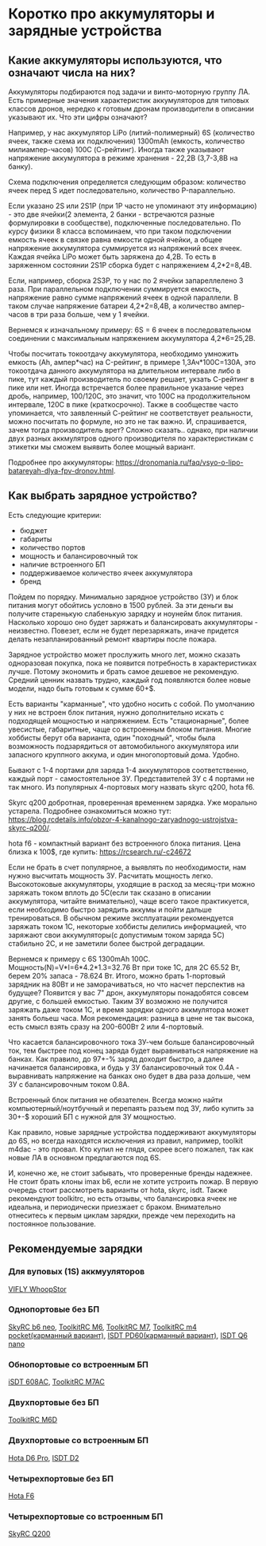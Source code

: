# Коротко про аккумуляторы и зарядные устройства

## Какие аккумуляторы используются, что означают числа на них?

Аккумуляторы подбираются под задачи и винто-моторную группу ЛА. Есть примерные значения характеристик аккумуляторов для типовых классов дронов, нередко к готовым дронам производители в описании указывают их. Что эти цифры означают?

Например, у нас аккумулятор LiPo (литий-полимерный) 6S (количество ячеек, также схема их подключения) 1300mAh (емкость, количество милиампер-часов) 100C (С-рейтинг). Иногда также указывают напряжение аккумулятора в режиме хранения - 22,2В (3,7-3,8В на банку).

Схема подключения определяется следующим образом: количество ячеек перед S идет последовательно, количество P-параллельно.

Если указано 2S или 2S1P (при 1Р часто не упоминают эту информацию) - это две ячейки(2 элемента, 2 банки - встречаются разные формулировки в сообществе), подключенные последовательно. По курсу физики 8 класса вспоминаем, что при таком подключении емкость ячеек в связке равна емкости одной ячейки, а общее напряжение аккумулятора суммируется из напряжений всех ячеек. Каждая ячейка LiPo может быть заряжена до 4,2В. То есть в заряженном состоянии 2S1P сборка будет с напряжением 4,2\*2=8,4В.

Если, например, сборка 2S3P, то у нас по 2 ячейки запареллелено 3 раза. При параллельном подключении суммируется емкость, напряжение равно сумме напряжений ячеек в одной параллели. В таком случае напряжение батареи 4,2\*2=8,4В, а количество ампер-часов в три раза больше, чем у 1 ячейки.

Вернемся к изначальному примеру: 6S = 6 ячеек в последовательном соединении с максимальным напряжением аккумулятора 4,2\*6=25,2В.

Чтобы посчитать токоотдачу аккумулятора, необходимо умножить емкость (Ah, ампер\*час) на C-рейтинг, в примере 1,3Ач\*100С=130А, это токоотдача данного аккумулятора на длительном интервале либо в пике, тут каждый производитель по своему решает, укзать С-рейтинг в пике или нет. Иногда встречается более правильное указание через дробь, например, 100/120С, это значит, что 100С на продолжительном интервале, 120С в пике (краткосрочно). Также в сообществе часто упоминается, что заявленный С-рейтинг не соответствует реальности, можно посчитать по формуле, но это не так важно. И, спрашивается, зачем тогда производитель врет? Сложно сказать.. однако, при наличии двух разных аккмулятров одного производителя по характеристикам с этикетки мы сможем выявить более мощный вариант.

Подробнее про аккумуляторы: https://dronomania.ru/faq/vsyo-o-lipo-batareyah-dlya-fpv-dronov.html.

## Как выбрать зарядное устройство?

Есть следующие критерии:

- бюджет
- габариты
- количество портов
- мощность и балансировочный ток
- наличие встроенного БП
- поддерживаемое количество ячеек аккумулятора
- бренд

Пойдем по порядку. Минимально зарядное устройство (ЗУ) и блок питания могут обойтись условно в 1500 рублей. За эти деньги вы получите старенькую слабенькую зарядку и ноунейм блок питания. Насколько хорошо оно будет заряжать и балансировать аккумуляторы - неизвестно. Повезет, если не будет перезаряжать, иначе придется делать незапланированный ремонт квартиры после пожара.

Зарядное устройство может прослужить много лет, можно сказать одноразовая покупка, пока не появится потребность в характеристиках лучше. Потому экономить и брать самое дешевое не рекомендую. Средний ценник назвать трудно, каждый год появляются более новые модели, надо быть готовым к сумме 60+$.

Есть варианты "карманные", что удобно носить с собой. По умолчанию у них не встроен блок питания, нужно дополнительно искать с подходящей мощностью и напряжением. Есть "стационарные", более увесистые, габаритные, чаще со встроенным блоком питания. Многие хоббисты берут оба варианта, один "походный", чтобы была возможность подзарядиться от автомобильного аккумулятора или запасного круппного аккума, и один многопортовый дома. Удобно.

Бывают с 1-4 портами для заряда 1-4 аккумуляторов соответственно, каждый порт - самостоятельное ЗУ. Представителей ЗУ с 4 портами не так много. Из популярных 4-портовых могу назвать skyrc q200, hota f6.

Skyrc q200 добротная, проверенная временнем зарядка. Уже морально устарела. Подробнее ознакомиться можно тут: https://blog.rcdetails.info/obzor-4-kanalnogo-zaryadnogo-ustrojstva-skyrc-q200/.

hota f6 - компактный вариант без встроенного блока питания. Цена близка к 100$, где купить: https://rcsearch.ru/-c24672

Если не брать в счет популярное, а выявлять по необходимости, нам нужно высчитать мощность ЗУ.
Расчитать мощность легко. Высокотоковые аккумуляторы, уходящие в расход за месяц-три можно заряжать током вплоть до 5С(если так сказано в описании аккумулятора, читайте внимательно), чаще всего такое практикуется, если необходимо быстро зарядить аккумы и пойти дальше тренироваться. В обычном режиме эксплуатации рекомендуется заряжать током 1С, некоторые хоббисты делились информацией, что заряжают свои аккумуляторы(с допустимым током заряда 5С) стабильно 2С, и не заметили более быстрой деградации.

Вернемся к примеру с 6S 1300mAh 100C. Мощность(N)=V\*I=6\*4.2\*1.3=32.76 Вт при токе 1С, для 2С 65.52 Вт, берем 20% запаса - 78.624 Вт. Итого, можно брать 1-портовый зарядник на 80Вт и не заморачиваться, но что насчет перспектив на будущее? Появится у вас 7" дрон, аккумуляторы понадобятся совсем другие, с большей емкостью. Таким ЗУ возможно не получится заряжать даже током 1С, и время зарядки одного аккмулятора может занять больеш часа. Моя рекомендация: разница в цене не так высока, есть смысл взять сразу на 200-600Вт 2 или 4-портовый.

Что касается балансировочного тока ЗУ-чем больше балансировочный ток, тем быстрее под конец заряда будет выравниваться напряжение на банках. Как правило, до 97+-% заряд доходит быстро, а далее начинается балансировка, и будь у ЗУ балансировочный ток 0.4А - выравнивать напряжение на банках оно будет в два раза дольше, чем ЗУ с балансировочным током 0.8А.

Встроенный блок питания не обязателен. Всегда можно найти компьютерный/ноутбучный и перепаять разъем под ЗУ, либо купить за 30+-$ хороший БП с нужной для ЗУ мощностью.

Как правило, новые зарядные устройства поддерживают аккумуляторы до 6S, но всегда находятся исключения из правил, например, toolkit m4dac - это провал. Кто купил не глядя, скорее всего пожалел, так как новые ЛА в основном предлагаются под 6S.

И, конечно же, не стоит забывать, что проверенные бренды надежнее. Не стоит брать клоны imax b6, если не хотите устроить пожар. В первую очередь стоит рассмотреть варианты от hota, skyrc, isdt. Также рекомендуют toolkitrc, но есть отзывы, что балансировка ячеек не идеальна, и периодически приезжает с браком. Внимательно отнеситесь к первым циклам зарядки, прежде чем переходить на постоянное пользование.

## Рекомендуемые зарядки

### Для вуповых (1S) аккмууляторов

[VIFLY WhoopStor](https://rcsearch.ru/-c46257)

### Однопортовые без БП

[SkyRC b6 neo](https://rcsearch.ru/-c47308), 
[ToolkitRC M6](https://rcsearch.ru/-c6063), [ToolkitRC M7](https://rcsearch.ru/-c25346), [ToolkitRC m4 pocket(карманный вариант)](https://rcsearch.ru/-c32468),
[ISDT PD60(карманный вариант)](https://rcsearch.ru/-c16236), [ISDT Q6 nano](https://rcsearch.ru/-c14405)

### Обнопортовые со встроенным БП

[iSDT 608AC](https://rcsearch.ru/-c8911),
[ToolkitRC M7AC](https://rcsearch.ru/-c39020)

### Двухпортовые без БП

[ToolkitRC M6D](https://rcsearch.ru/?s=toolkit+m6d)

### Двухпортовые со встроенным БП

[Hota D6 Pro](https://rcsearch.ru/-c5511),
[ISDT D2](https://rcsearch.ru/-c2175)
### Четырехпортовые без БП

[Hota F6](https://rcsearch.ru/-c24672)

### Четырехпортовые со встроенным БП

[SkyRC Q200](https://rcsearch.ru/-c2444)
